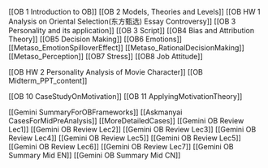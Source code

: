 [[OB 1 Introduction to OB]]
[[OB 2 Models, Theories and Levels]]
[[OB HW 1 Analysis on Oriental Selection(东方甄选) Essay Controversy]]
[[OB 3 Personality and its application]]
[[OB 3 Script]]
[[OB4 Bias and Attribution Theory]]
[[OB5 Decision Making]]
[[OB6 Emotions]]
[[Metaso_EmotionSpilloverEffect]]
[[Metaso_RationalDecisionMaking]]
[[Metaso_Perception]]
[[OB7 Stress]]
[[OB8 Job Attitude]]


[[OB HW 2 Personality Analysis of Movie Character]]
[[OB Midterm_PPT_content]]

[[OB 10 CaseStudyOnMotivation]]
[[OB 11 ApplyingMotivationTheory]]



[[Gemini SummaryForOBFrameworks]]
[[Askmanyai CasesForMidPreAnalysis]]
[[MoreDetailedCases]]
[[Gemini OB Review Lec1]]
[[Gemini OB Review Lec2]]
[[Gemini OB Review Lec3]]
[[Gemini OB Review Lec4]]
[[Gemini OB Review Lec5]]
[[Gemini OB Review Lec5]]
[[Gemini OB Review Lec6]]
[[Gemini OB Review Lec7]]
[[Gemini OB Summary Mid EN]]
[[Gemini OB Summary Mid CN]]






